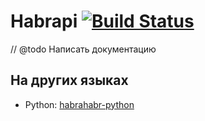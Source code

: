 # Habrapi [![Build Status](https://travis-ci.org/thematicmedia/habrahabr_api.svg)](https://travis-ci.org/thematicmedia/habrahabr_api)

// @todo Написать документацию

## На других языках

* Python: [habrahabr-python](https://github.com/kafeman/habrahabr-python)
